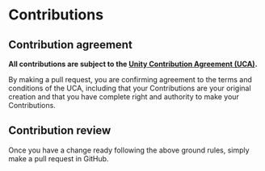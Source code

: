 # Contributions

## Contribution agreement

**All contributions are subject to the [Unity Contribution Agreement (UCA)](https://unity3d.com/legal/licenses/Unity_Contribution_Agreement).**

By making a pull request, you are confirming agreement to the terms and conditions of the UCA, including that your Contributions are your original creation and that you have complete right and authority to make your Contributions.

## Contribution review

Once you have a change ready following the above ground rules, simply make a pull request in GitHub.
